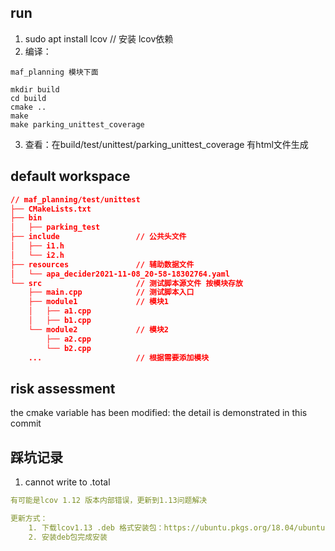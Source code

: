 ## run

1. sudo apt install lcov    // 安装 lcov依赖
2. 编译：

```
maf_planning 模块下面

mkdir build
cd build
cmake .. 
make
make parking_unittest_coverage
```

3. 查看：在build/test/unittest/parking_unittest_coverage 有html文件生成

## default workspace

```json
// maf_planning/test/unittest
├── CMakeLists.txt
├── bin                 
│   ├── parking_test
├── include                 // 公共头文件
│   ├── i1.h
│   └── i2.h
├── resources               // 辅助数据文件
│   └── apa_decider2021-11-08_20-58-18302764.yaml
└── src                     // 测试脚本源文件 按模块存放
    ├── main.cpp            // 测试脚本入口
    ├── module1             // 模块1
    │   ├── a1.cpp
    │   ├── b1.cpp
    └── module2             // 模块2
        ├── a2.cpp
        └── b2.cpp
    ...                     // 根据需要添加模块

```

## risk assessment

the cmake variable has been modified: the detail is demonstrated in this commit

## 踩坑记录

1. cannot write to .total
```yaml
有可能是lcov 1.12 版本内部错误，更新到1.13问题解决

更新方式：
    1. 下载lcov1.13 .deb 格式安装包：https://ubuntu.pkgs.org/18.04/ubuntu-universe-arm64/lcov_1.13-3_all.deb.html
    2. 安装deb包完成安装
```


